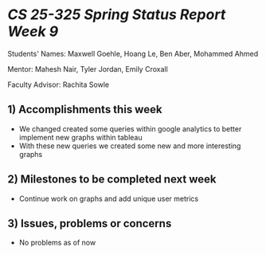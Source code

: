 # *CS 25-325 Spring Status Report Week 9*

Students' Names: Maxwell Goehle, Hoang Le, Ben Aber, Mohammed Ahmed

Mentor: Mahesh Nair, Tyler Jordan, Emily Croxall

Faculty Advisor: Rachita Sowle

 ## 1) Accomplishments this week ##
   - We changed created some queries within google analytics to better implement new graphs within tableau
   - With these new queries we created some new and more interesting graphs
## 2) Milestones to be completed next week ##
   - Continue work on graphs and add unique user metrics
## 3) Issues, problems or concerns ## 
   - No problems as of now
